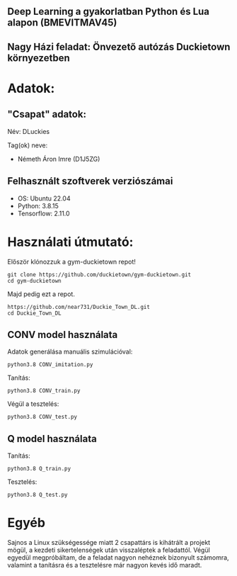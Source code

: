 ## Deep Learning a gyakorlatban Python és Lua alapon (BMEVITMAV45)

## Nagy Házi feladat: Önvezető autózás Duckietown környezetben

# Adatok:

## "Csapat" adatok:

Név: DLuckies

Tag(ok) neve:
- Németh Áron Imre (D1J5ZG)

## Felhasznált szoftverek verziószámai

- OS: Ubuntu 22.04
- Python: 3.8.15
- Tensorflow: 2.11.0

# Használati útmutató:

Először klónozzuk a gym-duckietown repot!

```
git clone https://github.com/duckietown/gym-duckietown.git
cd gym-duckietown
```
Majd pedig ezt a repot.

```
https://github.com/near731/Duckie_Town_DL.git
cd Duckie_Town_DL
```

## CONV model használata

Adatok generálása manuális szimulációval:

```
python3.8 CONV_imitation.py
```

Tanítás:

```
python3.8 CONV_train.py 
```
Végül a tesztelés:

```
python3.8 CONV_test.py 
```

## Q model használata

Tanítás:

```
python3.8 Q_train.py 
```
Tesztelés:

```
python3.8 Q_test.py 
```



# Egyéb

Sajnos a Linux szükségessége miatt 2 csapattárs is kihátrált a projekt mögül, a kezdeti sikertelenségek után visszaléptek a feladattól. Végül egyedül megpróbáltam, de a feladat nagyon nehéznek bizonyult számomra, valamint a tanításra és a tesztelésre már nagyon kevés idő maradt. 

